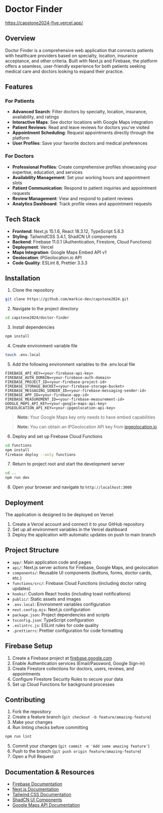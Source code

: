 # Doctor Finder

https://capstone2024-five.vercel.app/

## Overview

Doctor Finder is a comprehensive web application that connects patients with healthcare providers based on specialty, location, insurance acceptance, and other criteria. Built with Next.js and Firebase, the platform offers a seamless, user-friendly experience for both patients seeking medical care and doctors looking to expand their practice.

## Features

### For Patients
- **Advanced Search**: Filter doctors by specialty, location, insurance, availability, and ratings
- **Interactive Maps**: See doctor locations with Google Maps integration
- **Patient Reviews**: Read and leave reviews for doctors you've visited
- **Appointment Scheduling**: Request appointments directly through the platform
- **User Profiles**: Save your favorite doctors and medical preferences

### For Doctors
- **Professional Profiles**: Create comprehensive profiles showcasing your expertise, education, and services
- **Availability Management**: Set your working hours and appointment slots
- **Patient Communication**: Respond to patient inquiries and appointment requests
- **Review Management**: View and respond to patient reviews
- **Analytics Dashboard**: Track profile views and appointment requests

## Tech Stack

- **Frontend**: Next.js 15.1.6, React 18.3.12, TypeScript 5.6.3
- **Styling**: TailwindCSS 3.4.1, ShadCN UI components
- **Backend**: Firebase 11.0.1 (Authentication, Firestore, Cloud Functions)
- **Deployment**: Vercel
- **Maps Integration**: Google Maps Embed API v1
- **Geolocation**: IPGeolocation.io API
- **Code Quality**: ESLint 8, Prettier 3.3.3

## Installation

1. Clone the repository
```bash
git clone https://github.com/markie-dev/capstone2024.git
```

2. Navigate to the project directory
```bash
cd capstone2024/doctor-finder
```

3. Install dependencies
```bash
npm install
```

4. Create environment variable file
```bash
touch .env.local
```

5. Add the following environment variables to the .env.local file
```
FIREBASE_API_KEY=<your-firebase-api-key>
FIREBASE_AUTH_DOMAIN=<your-firebase-auth-domain>
FIREBASE_PROJECT_ID=<your-firebase-project-id>
FIREBASE_STORAGE_BUCKET=<your-firebase-storage-bucket>
FIREBASE_MESSAGING_SENDER_ID=<your-firebase-messaging-sender-id>
FIREBASE_APP_ID=<your-firebase-app-id>
FIREBASE_MEASUREMENT_ID=<your-firebase-measurement-id>
GOOGLE_MAPS_API_KEY=<your-google-maps-api-key>
IPGEOLOCATION_API_KEY=<your-ipgeolocation-api-key>
```

> **Note:** Your Google Maps key only needs to have embed capabilities

> **Note:** You can obtain an IPGeolocation API key from [ipgeolocation.io](https://ipgeolocation.io/ip-location-api.html)

6. Deploy and set up Firebase Cloud Functions
```bash
cd functions
npm install
firebase deploy --only functions
```

7. Return to project root and start the development server
```bash
cd ..
npm run dev
```

8. Open your browser and navigate to `http://localhost:3000`

## Deployment

The application is designed to be deployed on Vercel:

1. Create a Vercel account and connect it to your GitHub repository
2. Set up all environment variables in the Vercel dashboard
3. Deploy the application with automatic updates on push to main branch

## Project Structure

- `app/`: Main application code and pages
- `api/`: Next.js server actions for Firebase, Google Maps, and geolocation
- `components/`: Reusable UI components (buttons, forms, doctor cards, etc.)
- `functions/src/`: Firebase Cloud Functions (including doctor rating updates)
- `hooks/`: Custom React hooks (including toast notifications)
- `public/`: Static assets and images
- `.env.local`: Environment variables configuration
- `next.config.mjs`: Next.js configuration
- `package.json`: Project dependencies and scripts
- `tsconfig.json`: TypeScript configuration
- `.eslintrc.js`: ESLint rules for code quality
- `.prettierrc`: Prettier configuration for code formatting

## Firebase Setup

1. Create a Firebase project at [firebase.google.com](https://firebase.google.com)
2. Enable Authentication services (Email/Password, Google Sign-in)
3. Create Firestore collections for doctors, users, reviews, and appointments
4. Configure Firestore Security Rules to secure your data
5. Set up Cloud Functions for background processes

## Contributing

1. Fork the repository
2. Create a feature branch (`git checkout -b feature/amazing-feature`)
3. Make your changes
4. Run linting checks before committing
```bash
npm run lint
```
5. Commit your changes (`git commit -m 'Add some amazing feature'`)
6. Push to the branch (`git push origin feature/amazing-feature`)
7. Open a Pull Request

## Documentation & Resources

- [Firebase Documentation](https://firebase.google.com/docs/web/setup)
- [Next.js Documentation](https://nextjs.org/docs)
- [Tailwind CSS Documentation](https://tailwindcss.com/docs/guides/nextjs)
- [ShadCN UI Components](https://ui.shadcn.com/docs/components)
- [Google Maps API Documentation](https://developers.google.com/maps/documentation/embed/get-started)
